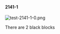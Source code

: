 #### 2141-1
![test-2141-1-0.png](https://github.com/lil-lab/nlvr/raw/master/nlvr/test/images/1/test-2141-1-0.png "test-2141-1-0.png")

There are 2 black blocks